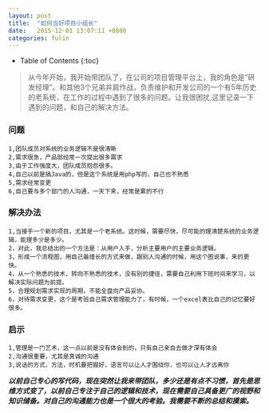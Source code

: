 ```yaml
---
layout: post
title:  "如何当好项目小组长"
date:   2015-12-01 13:07:11 +0800
categories: fulin
---
```


* Table of Contents
{:toc}

> 从今年开始，我开始带团队了，在公司的项目管理平台上，我的角色是“研发经理”。和其他3个兄弟并肩作战，负责维护和开发公司的一个有5年历史的老系统，在工作的过程中遇到了很多的问题。让我很困扰,这里记录一下遇到的问题，和自己的解决方法。

### 问题 

	1,团队成员对系统的业务逻辑不是很清晰
	2,需求很急，产品部经常一次提出很多需求
	3,由于工作强度大，团队成员抱怨很多。
	4,自己以前是搞Java的，但是这个系统是用php写的，自己也不熟悉
	5,需求经常变更
	6,自己要与多个部门的人沟通，一天下来，经常是累的不行

### 解决办法

	1,当接手一个新的项目，尤其是一个老系统。这时候，需要尽快，尽可能的理清楚系统的业务逻辑，能理多少是多少。
    2，对此，我总结出的一个方法是：从用户入手，分析主要用户的主要业务逻辑。
	3，形成一个流程图，用自己最擅长的方式来做，跟别人沟通的时候，用这个图说事，来的更快。
	4，从一个熟悉的技术，转向不熟悉的技术，没有别的捷径，需要自己利用下班时间来学习，以解决实际问题为前提。
	5，合理规划需求实现的周期，不能全盘向产品妥协。
	6，对待需求变更，这个是考验自己需求管理能力了，有时候，一个excel表比自己的记忆要好很多。

### 启示

	1,管理是一门艺术，这一点以前是没有体会到的，只有自己亲自去做才深有体会
	2,沟通很重要，尤其是真诚的沟通
	3,说话的方式，方法，时机要把握好，语言可以让人才围绕你，也可以让人才远离你

***以前自己专心的写代码，现在突然让我来带团队，多少还是有点不习惯，首先是思维方式变了，以前自己专注于自己的逻辑和技术，现在需要自己具备更广的视野和知识储备。对自己的沟通能力也是一个很大的考验。我需要不断的总结和摸索。***
	